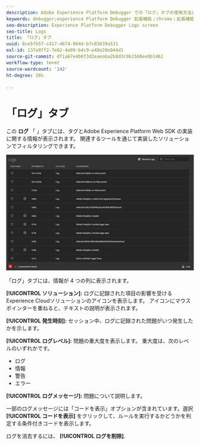```yaml
---
description: Adobe Experience Platform Debugger での「ログ」タブの使用方法について説明します。
keywords: debugger;experience Platform Debugger 拡張機能；chrome；拡張機能；ログ
seo-description: Experience Platform Debugger Logs screen
seo-title: Logs
title: 「ログ」タブ
uuid: 8ce5fb57-c417-4674-864d-b7c03639a531
exl-id: 137a97f2-7e02-4e09-b4c9-e48e20e044d1
source-git-commit: df1a67e4b6f3d2eaeaba2b8d3c9b1588ee0b1461
workflow-type: tm+mt
source-wordcount: '142'
ht-degree: 26%

---
```


# 「ログ」タブ

この **ログ** 「 」タブには、タグとAdobe Experience Platform Web SDK の実装に関する情報が表示されます。 関連するツールを通じて実装したソリューションでフィルタリングできます。

![](images/logs.jpg)

「ログ」タブには、情報が 4 つの列に表示されます。

**[!UICONTROL ソリューション]:** ログに記録された項目の影響を受けるExperience Cloudソリューションのアイコンを表示します。 アイコンにマウスポインターを重ねると、テキストの説明が表示されます。

**[!UICONTROL 発生時刻]:** セッション中、ログに記録された問題がいつ発生したかを示します。

**[!UICONTROL ログレベル]:** 問題の重大度を表示します。 重大度は、次のレベルのいずれかです。

* ログ
* 情報
* 警告
* エラー

**[!UICONTROL ログメッセージ]:** 問題について説明します。

一部のログメッセージには「コードを表示」オプションが含まれています。選択 **[!UICONTROL コードを表示]** をクリックして、ルールを実行するかどうかを判定する条件付きコードを表示します。

ログを消去するには、 **[!UICONTROL ログを削除]**.
